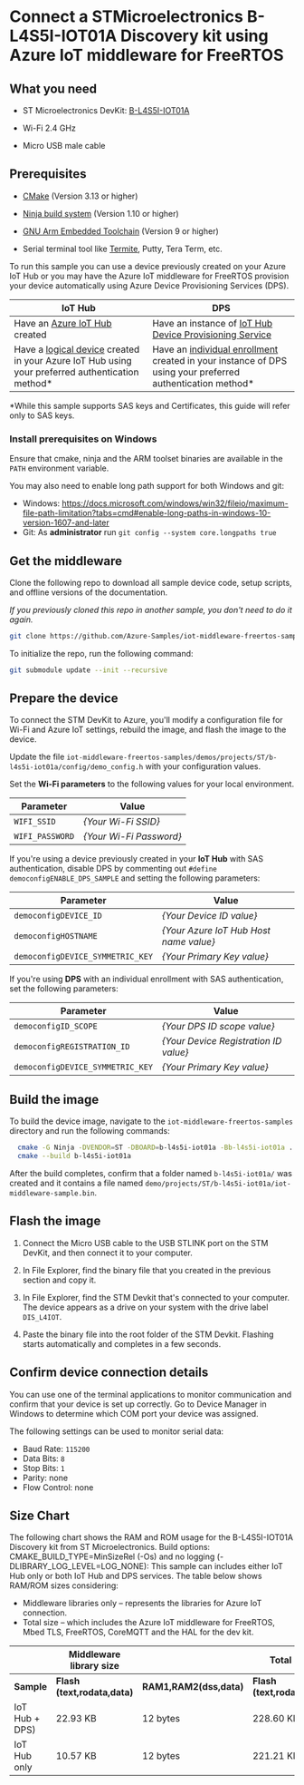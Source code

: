 # Connect a STMicroelectronics B-L4S5I-IOT01A Discovery kit using Azure IoT middleware for FreeRTOS

## What you need

* ST Microelectronics DevKit: [B-L4S5I-IOT01A](https://www.st.com/en/evaluation-tools/b-l4s5i-iot01a.html)

* Wi-Fi 2.4 GHz

* Micro USB male cable

## Prerequisites

* [CMake](https://cmake.org/download/) (Version 3.13 or higher)

* [Ninja build system](https://github.com/ninja-build/ninja/releases) (Version 1.10 or higher)

- [GNU Arm Embedded Toolchain](https://developer.arm.com/tools-and-software/open-source-software/developer-tools/gnu-toolchain/gnu-rm/downloads) (Version 9 or higher)
* Serial terminal tool like [Termite](https://www.compuphase.com/software_termite.htm), Putty, Tera Term, etc.

To run this sample you can use a device previously created on your Azure IoT Hub or you may have the Azure IoT middleware for FreeRTOS provision your device automatically using Azure Device Provisioning Services (DPS).

IoT Hub | DPS 
---------|----------
Have an [Azure IoT Hub](https://docs.microsoft.com/azure/iot-hub/iot-hub-create-through-portal) created | Have an instance of [IoT Hub Device Provisioning Service](https://docs.microsoft.com/en-us/azure/iot-dps/quick-setup-auto-provision#create-a-new-iot-hub-device-provisioning-service)
Have a [logical device](https://docs.microsoft.com/azure/iot-hub/iot-hub-create-through-portal#register-a-new-device-in-the-iot-hub) created in your Azure IoT Hub using your preferred authentication method* | Have an [individual enrollment](https://docs.microsoft.com/en-us/azure/iot-dps/how-to-manage-enrollments#create-a-device-enrollment) created in your instance of DPS using your preferred authentication method*

*While this sample supports SAS keys and Certificates, this guide will refer only to SAS keys. 

### Install prerequisites on Windows

Ensure that cmake, ninja and the ARM toolset binaries are available in the `PATH` environment variable.

You may also need to enable long path support for both Windows and git:
* Windows: <https://docs.microsoft.com/windows/win32/fileio/maximum-file-path-limitation?tabs=cmd#enable-long-paths-in-windows-10-version-1607-and-later>
* Git: As **administrator** run `git config --system core.longpaths true`

## Get the middleware

Clone the following repo to download all sample device code, setup scripts, and offline versions of the documentation. 

*If you previously cloned this repo in another sample, you don't need to do it again.*

```bash
git clone https://github.com/Azure-Samples/iot-middleware-freertos-samples.git
```

To initialize the repo, run the following command:

```bash
git submodule update --init --recursive
```

## Prepare the device
To connect the STM DevKit to Azure, you'll modify a configuration file for Wi-Fi and Azure IoT settings, rebuild the image, and flash the image to the device.

Update the file `iot-middleware-freertos-samples/demos/projects/ST/b-l4s5i-iot01a/config/demo_config.h` with your configuration values.

Set the **Wi-Fi parameters** to the following values for your local environment.

Parameter | Value 
---------|----------
 `WIFI_SSID` | _{Your Wi-Fi SSID}_
 `WIFI_PASSWORD` | _{Your Wi-Fi Password}_ 

If you're using a device previously created in your **IoT Hub** with SAS authentication, disable DPS by commenting out `#define democonfigENABLE_DPS_SAMPLE` and setting the following parameters:

Parameter | Value 
---------|----------
 `democonfigDEVICE_ID` | _{Your Device ID value}_
 `democonfigHOSTNAME` | _{Your Azure IoT Hub Host name value}_ 
 `democonfigDEVICE_SYMMETRIC_KEY` | _{Your Primary Key value}_ 

If you're using **DPS** with an individual enrollment with SAS authentication, set the following parameters:

Parameter | Value 
---------|----------
 `democonfigID_SCOPE` | _{Your DPS ID scope value}_
 `democonfigREGISTRATION_ID` | _{Your Device Registration ID value}_ 
 `democonfigDEVICE_SYMMETRIC_KEY` | _{Your Primary Key value}_ 

## Build the image

To build the device image, navigate to the `iot-middleware-freertos-samples` directory and run the following commands:

  ```bash
    cmake -G Ninja -DVENDOR=ST -DBOARD=b-l4s5i-iot01a -Bb-l4s5i-iot01a .
    cmake --build b-l4s5i-iot01a
  ```

After the build completes, confirm that a folder named `b-l4s5i-iot01a/` was created and it contains a file named `demo/projects/ST/b-l4s5i-iot01a/iot-middleware-sample.bin`. 

## Flash the image

1. Connect the Micro USB cable to the USB STLINK port on the STM DevKit, and then connect it to your computer.

2. In File Explorer, find the binary file that you created in the previous section and copy it.

3. In File Explorer, find the STM Devkit that's connected to your computer. The device appears as a drive on your system with the drive label `DIS_L4IOT`.

4. Paste the binary file into the root folder of the STM Devkit. Flashing starts automatically and completes in a few seconds.

## Confirm device connection details

You can use one of the terminal applications to monitor communication and confirm that your device is set up correctly. Go to Device Manager in Windows to determine which COM port your device was assigned.

The following settings can be used to monitor serial data:

- Baud Rate: `115200`
- Data Bits: `8`
- Stop Bits: `1`
- Parity: none
- Flow Control: none

## Size Chart
The following chart shows the RAM and ROM usage for the B-L4S5I-IOT01A Discovery kit from ST Microelectronics. 
Build options: CMAKE_BUILD_TYPE=MinSizeRel (-Os) and no logging (-DLIBRARY_LOG_LEVEL=LOG_NONE):
This sample can includes either IoT Hub only or both IoT Hub and DPS services. The table below shows RAM/ROM sizes considering:
-  Middleware libraries only – represents the libraries for Azure IoT connection.
-  Total size – which includes the Azure IoT middleware for FreeRTOS, Mbed TLS, FreeRTOS, CoreMQTT and the HAL for the dev kit.

|  | Middleware library size | | Total Size | |
|---------|----------|---------|---------|---------
|**Sample** | **Flash (text,rodata,data)** | **RAM1,RAM2(dss,data)** | **Flash (text,rodata,data)** | **RAM1,RAM2(dss,data)** |
| IoT Hub + DPS) | 22.93 KB | 12 bytes | 228.60 KB | 103.82 KB
| IoT Hub only | 10.57 KB | 12 bytes | 221.21 KB | 102.64 KB